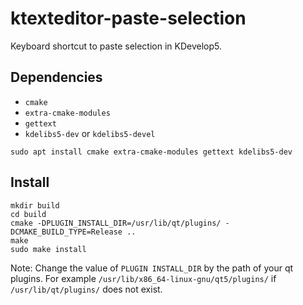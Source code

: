 ktexteditor-paste-selection
===========================

Keyboard shortcut to paste selection in KDevelop5.

## Dependencies

- `cmake`
- `extra-cmake-modules`
- `gettext`
- `kdelibs5-dev` or `kdelibs5-devel`
<!-- - kdevplatform-dev -->

```
sudo apt install cmake extra-cmake-modules gettext kdelibs5-dev
```

## Install

```
mkdir build
cd build
cmake -DPLUGIN_INSTALL_DIR=/usr/lib/qt/plugins/ -DCMAKE_BUILD_TYPE=Release ..
make
sudo make install
```

Note: Change the value of `PLUGIN INSTALL_DIR` by the path of your qt plugins. For example `/usr/lib/x86_64-linux-gnu/qt5/plugins/` if `/usr/lib/qt/plugins/` does not exist.

